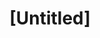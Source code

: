 ---
pid: rs503
title: "[Untitled]"
location_transcription: 
coordinates: "[-75.194377909635, 39.952352402915]"
zipcode: NJ08208
gen_neighborhood: 
neighborhood: 
outside_phl: " CATALUÃ\x91A/CATALUNYA"
age: '64'
age_range: 60-69
instagram: 
image_file_name: rs_503.jpg
proposal_transcription: Never put up a statue of //45// Donald J Trump at Penn
topic: Politics
topic_summary: 0, 0
type: Conceptual
keywords_other: trump, donald trump, 45th president, UPenn
credit: Zensilver
image_labels: 
twitter: 
facebook: 
permalink: "/monuments/rs503/"
layout: item-page
---